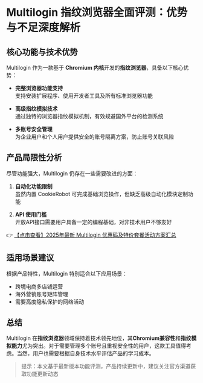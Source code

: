 # Multilogin 指纹浏览器全面评测：优势与不足深度解析

## 核心功能与技术优势

Multilogin 作为一款基于 **Chromium 内核**开发的**指纹浏览器**，具备以下核心优势：

- **完整浏览器功能支持**  
  支持安装扩展程序、使用开发者工具及所有标准浏览器功能

- **高级指纹模拟技术**  
  通过独特的浏览器指纹模拟机制，有效规避国外平台的检测系统

- **多账号安全管理**  
  为企业用户和个人用户提供安全的账号隔离方案，防止账号关联风险

## 产品局限性分析

尽管功能强大，Multilogin 仍存在一些需要改进的方面：

1. **自动化功能限制**  
   虽然内置 CookieRobot 可完成基础浏览操作，但缺乏高级自动化模块定制功能

2. **API 使用门槛**  
   开放API接口需要用户具备一定的编程基础，对非技术用户不够友好

👉 [【点击查看】2025年最新 Multilogin 优惠码及特价套餐活动方案汇总](https://bit.ly/multIlogin)

## 适用场景建议

根据产品特性，Multilogin 特别适合以下应用场景：

- 跨境电商多店铺运营
- 海外营销账号矩阵管理
- 需要高度隐私保护的网络活动

## 总结

Multilogin 在**指纹浏览器**领域保持着技术领先地位，其**Chromium兼容性**和**指纹模拟能力**尤为突出。对于需要管理多个账号且重视安全性的用户，这款工具值得考虑。当然，用户也需要根据自身技术水平评估产品的学习成本。

> 提示：本文基于最新版本功能评测，产品持续更新中，建议关注官方渠道获取功能更新动态